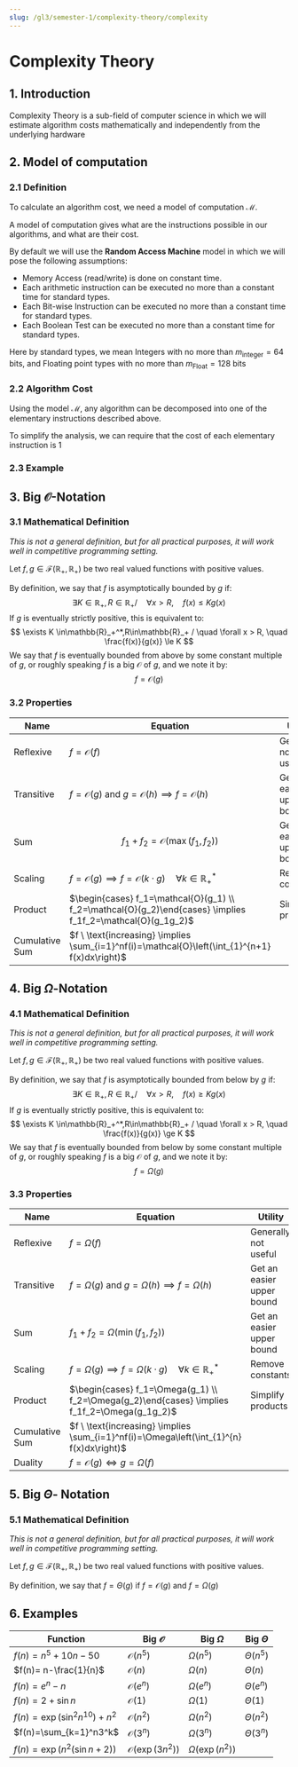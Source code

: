 ```yaml
---
slug: /gl3/semester-1/complexity-theory/complexity
---
```


# Complexity Theory

## 1. Introduction

Complexity Theory is a sub-field of computer science in which we will estimate algorithm costs  mathematically and independently from the underlying hardware

## 2. Model of computation

### 2.1 Definition

To calculate an algorithm cost, we need a model of computation $\mathcal{M}$.

A model of computation gives what are the instructions possible in our algorithms, and what are their cost.

By default we will use the **Random Access Machine** model in which we will pose the following assumptions:

- Memory Access (read/write) is done on constant time.
- Each arithmetic instruction can be executed no more than a constant time for standard types.
- Each Bit-wise Instruction can be executed no more than a constant time for standard types.
- Each Boolean Test can be executed no more than a constant time for standard types.

Here by standard types, we mean Integers with no more than $m_{\text{integer}}=64$  bits, and Floating point types with no more than $m_{\text{Float}}=128$ bits

### 2.2 Algorithm Cost

Using the model $\mathcal{M}$, any algorithm can be decomposed into one of the elementary instructions described above.

To simplify the analysis, we can require that the cost of each  elementary instruction is $1$

### 2.3 Example

## 3. Big $\mathcal{O}$-Notation

### 3.1 Mathematical Definition

*This is not a general definition, but for all practical purposes, it will work well in competitive programming setting.*

Let $f,g\in\mathscr{F}(\mathbb{R}_+,\mathbb{R}_+)$ be two real valued functions with positive values.

By definition, we say that $f$ is asymptotically bounded by $g$ if:
$$
\exists K \in\mathbb{R}_+,R\in\mathbb{R}_+ /\quad \forall x>R, \quad  f(x) \le Kg(x)
$$
If $g$ is eventually strictly positive, this is equivalent to:
$$
\exists K \in\mathbb{R}_+^*,R\in\mathbb{R}_+ / \quad \forall x > R, \quad \frac{f(x)}{g(x)} \le K
$$
We say that $f$ is eventually bounded from above by some constant multiple of $g$, or roughly speaking $f$ is a big $\mathcal{O}$ of $g$, and we note it by:
$$
f = \mathcal{O}(g)
$$

### 3.2 Properties

| Name           | Equation                                                     | Utility                   |
| -------------- | ------------------------------------------------------------ | ------------------------- |
| Reflexive      | $f=\mathcal{O}(f)$                                           | Generally not useful      |
| Transitive     | $f=\mathcal{O}(g) \ \text{and} \ g=\mathcal{O}(h) \implies f=\mathcal{O}(h)$ | Get an easier upper bound |
| Sum            | $$ f_1+f_2=\mathcal{O}(\max(f_1,f_2))$$                      | Get an easier upper bound |
| Scaling        | $f=\mathcal{O}(g) \implies f=\mathcal{O}(k\cdot g) \quad \forall k\in\mathbb{R}_+^*$ | Remove constants          |
| Product        | $\begin{cases} f_1=\mathcal{O}(g_1) \\ f_2=\mathcal{O}(g_2)\end{cases} \implies f_1f_2=\mathcal{O}(g_1g_2)$ | Simplify products         |
| Cumulative Sum | $f \ \text{increasing} \implies \sum_{i=1}^nf(i)=\mathcal{O}\left(\int_{1}^{n+1} f(x)dx\right)$ |                           |

## 4. Big $\Omega$-Notation

### 4.1 Mathematical Definition

*This is not a general definition, but for all practical purposes, it will work well in competitive programming setting.*

Let $f,g\in\mathscr{F}(\mathbb{R}_+,\mathbb{R}_+)$ be two real valued functions with positive values.

By definition, we say that $f$ is asymptotically bounded from below by $g$ if:
$$
\exists K \in\mathbb{R}_+,R\in\mathbb{R}_+ /\quad \forall x>R, \quad  f(x) \ge Kg(x)
$$
If $g$ is eventually strictly positive, this is equivalent to:
$$
\exists K \in\mathbb{R}_+^*,R\in\mathbb{R}_+ / \quad \forall x > R, \quad \frac{f(x)}{g(x)} \ge K
$$
We say that $f$ is eventually bounded from below by some constant multiple of $g$, or roughly speaking $f$ is a big $\mathcal{O}$ of $g$, and we note it by:
$$
f = \Omega(g)
$$

### 3.3 Properties

| Name           | Equation                                                     | Utility                   |
| -------------- | ------------------------------------------------------------ | ------------------------- |
| Reflexive      | $f=\Omega(f)$                                                | Generally not useful      |
| Transitive     | $f=\Omega(g) \ \text{and} \ g=\Omega(h) \implies f=\Omega(h)$ | Get an easier upper bound |
| Sum            | $f_1+f_2=\Omega(\min(f_1,f_2))$                              | Get an easier upper bound |
| Scaling        | $f=\Omega(g) \implies f=\Omega(k\cdot g) \quad \forall k\in\mathbb{R}_+^*$ | Remove constants          |
| Product        | $\begin{cases} f_1=\Omega(g_1) \\ f_2=\Omega(g_2)\end{cases} \implies f_1f_2=\Omega(g_1g_2)$ | Simplify products         |
| Cumulative Sum | $f \ \text{increasing} \implies \sum_{i=1}^nf(i)=\Omega\left(\int_{1}^{n} f(x)dx\right)$ |                           |
| Duality        | $f=\mathcal{O}(g) \iff g=\Omega(f)$                          |                           |

## 5. Big $\Theta$- Notation

### 5.1 Mathematical Definition

*This is not a general definition, but for all practical purposes, it will work well in competitive programming setting.*

Let $f,g\in\mathscr{F}(\mathbb{R}_+,\mathbb{R}_+)$ be two real valued functions with positive values.

By definition, we say that $f=\Theta(g)$  if $f=\mathcal{O}(g)$ and $f=\Omega(g)$

## 6. Examples

| Function                        | Big $\mathcal{O}$         | Big $\Omega$        | Big $\Theta$  |
| ------------------------------- | ------------------------- | ------------------- | ------------- |
| $f(n)=n^5+10n-50$               | $\mathcal{O}(n^5)$        | $\Omega(n^5)$       | $\Theta(n^5)$ |
| $f(n)= n-\frac{1}{n}$           | $\mathcal{O}(n)$          | $\Omega(n)$         | $\Theta(n)$   |
| $f(n)= e^n-n$                   | $\mathcal{O}(e^n)$        | $\Omega(e^n)$       | $\Theta(e^n)$ |
| $f(n)=2+\sin n$                 | $\mathcal{O}(1)$          | $\Omega(1)$         | $\Theta(1)$   |
| $f(n)=\exp(\sin^2 n^{10})+ n^2$ | $\mathcal{O}(n^2)$        | $\Omega(n^2)$       | $\Theta(n^2)$ |
| $f(n)=\sum_{k=1}^n3^k$          | $\mathcal{O}(3^n)$        | $\Omega(3^n)$       | $\Theta(3^n)$ |
| $f(n)=\exp(n^2(\sin n+2))$      | $\mathcal{O}(\exp(3n^2))$ | $\Omega(\exp(n^2))$ |               |
